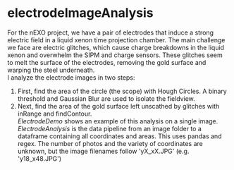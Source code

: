 # electrodeImageAnalysis

For the nEXO project, we have a pair of electrodes that induce a strong electric field in a liquid xenon time projection chamber. The main challenge we face are electric glitches, which cause charge breakdowns in the liquid xenon and overwhelm the SIPM and charge sensors. These glitches seem to melt the surface of the electrodes, removing the gold surface and warping the steel underneath.   
I analyze the electrode images in two steps: 
1. First, find the area of the circle (the scope) with Hough Circles. A binary
   threshold and Gaussian Blur are used to isolate the fieldview.
2. Next, find the area of the gold surface left unscathed by glitches with inRange and findContour.   
*ElectrodeDemo* shows an example of this analysis on a single image.
*ElectrodeAnalysis* is the data pipeline from an image folder to a dataframe containing all coordinates and areas.
This uses pandas and regex. The number of photos and the variety of coordinates
are unknown, but the image filenames follow 'yX\_xX.JPG' (e.g. 'y18\_x48.JPG')
